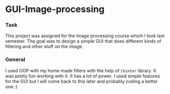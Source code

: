 # GUI-Image-processing

### Task
This project was assigned for the Image processing course which I took last semester.
The goal was to design a simple GUI that does different kinds of filtering and other stuff on the image.

### General
I used OOP with my home made filters with the help of `tkinter` library. It was pretty fun working with it. It has a lot of power. I used simple features for the GUI but I will come back to this later and probably coding a better one.:)
